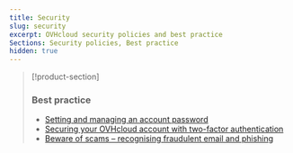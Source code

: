 ```yaml
---
title: Security
slug: security
excerpt: OVHcloud security policies and best practice
Sections: Security policies, Best practice
hidden: true
---
```


> [!product-section]
>
> ### Best practice
>
> - [Setting and managing an account password](https://docs.ovh.com/gb/en/customer/manage-password/)
> - [Securing your OVHcloud account with two-factor authentication](https://docs.ovh.com/gb/en/customer/secure-account-with-2FA/)
> - [Beware of scams – recognising fraudulent email and phishing](https://docs.ovh.com/gb/en/customer/scams-fraud-phishing/)
>